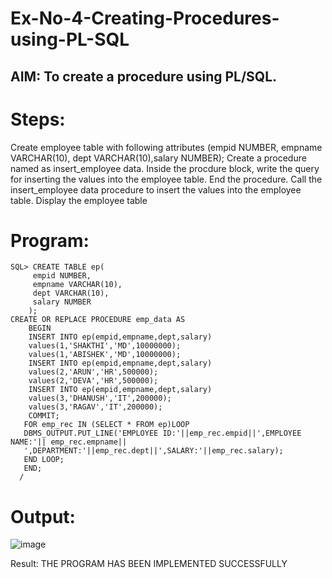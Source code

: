 # Ex-No-4-Creating-Procedures-using-PL-SQL
## AIM: To create a procedure using PL/SQL.
# Steps:
Create employee table with following attributes (empid NUMBER, empname VARCHAR(10), dept VARCHAR(10),salary NUMBER);
Create a procedure named as insert_employee data.
Inside the procdure block, write the query for inserting the values into the employee table.
End the procedure.
Call the insert_employee data procedure to insert the values into the employee table.
Display the employee table
# Program:
```
SQL> CREATE TABLE ep(
     empid NUMBER,
     empname VARCHAR(10),
     dept VARCHAR(10),
     salary NUMBER
    );
CREATE OR REPLACE PROCEDURE emp_data AS
    BEGIN
    INSERT INTO ep(empid,empname,dept,salary)
    values(1,'SHAKTHI','MD',10000000);
    values(1,'ABISHEK','MD',10000000);
    INSERT INTO ep(empid,empname,dept,salary)
    values(2,'ARUN','HR',500000);
    values(2,'DEVA','HR',500000);
    INSERT INTO ep(empid,empname,dept,salary)
    values(3,'DHANUSH','IT',200000);
    values(3,'RAGAV','IT',200000);
    COMMIT;
   FOR emp_rec IN (SELECT * FROM ep)LOOP
   DBMS_OUTPUT.PUT_LINE('EMPLOYEE ID:'||emp_rec.empid||',EMPLOYEE NAME:'|| emp_rec.empname||
   ',DEPARTMENT:'||emp_rec.dept||',SALARY:'||emp_rec.salary);
   END LOOP;
   END;
  /
```
# Output:
![image](https://github.com/imthiyas19/Ex-No-4-Creating-Procedures-using-PL-SQL/assets/120353416/939b6f3f-c8f1-4f50-9e38-f1fd6bbdbd00)

Result:
THE PROGRAM HAS BEEN IMPLEMENTED SUCCESSFULLY
